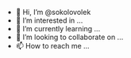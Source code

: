 - 👋 Hi, I’m @sokolovolek
- 👀 I’m interested in ...
- 🌱 I’m currently learning ...
- 💞️ I’m looking to collaborate on ...
- 📫 How to reach me ...

<!---
sokolovolek/sokolovolek is a ✨ special ✨ repository because its `README.md` (this file) appears on your GitHub profile.
You can click the Preview link to take a look at your changes.
--->
